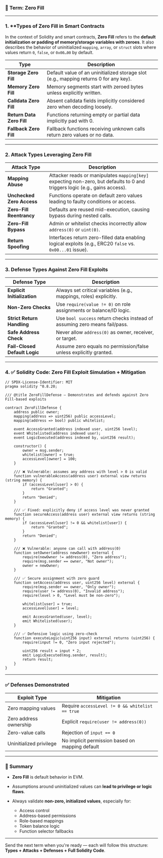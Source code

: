 ### 🔐 Term: **Zero Fill**

---

### 1. \*\*Types of Zero Fill in Smart Contracts

In the context of Solidity and smart contracts, **Zero Fill** refers to the **default initialization or padding of memory/storage variables with zeroes**. It also describes the behavior of uninitialized `mapping`, `array`, or `struct` slots where values return `0`, `false`, or `0x00…00` by default.

| Type                      | Description                                                                           |
| ------------------------- | ------------------------------------------------------------------------------------- |
| **Storage Zero Fill**     | Default value of an uninitialized storage slot (e.g., mapping returns 0 for any key). |
| **Memory Zero Fill**      | Memory segments start with zeroed bytes unless explicitly written.                    |
| **Calldata Zero Fill**    | Absent calldata fields implicitly considered zero when decoding loosely.              |
| **Return Data Zero Fill** | Functions returning empty or partial data implicitly pad with 0.                      |
| **Fallback Zero Fill**    | Fallback functions receiving unknown calls return zero values or no data.             |

---

### 2. **Attack Types Leveraging Zero Fill**

| Attack Type               | Description                                                                                                                 |
| ------------------------- | --------------------------------------------------------------------------------------------------------------------------- |
| **Mapping Abuse**         | Attacker reads or manipulates `mapping[key]` expecting non-zero, but defaults to 0 and triggers logic (e.g., gains access). |
| **Unchecked Zero Access** | Functions operate on default zero values leading to faulty conditions or access.                                            |
| **Zero-Fill Reentrancy**  | Defaults are reused mid-execution, causing bypass during nested calls.                                                      |
| **Zero-Fill Bypass**      | Admin or whitelist checks incorrectly allow `address(0)` or `uint(0)`.                                                      |
| **Return Spoofing**       | Interfaces return zero-filled data enabling logical exploits (e.g., ERC20 `false` vs. `0x00...01` issue).                   |

---

### 3. **Defense Types Against Zero Fill Exploits**

| Defense Type                  | Description                                                                |
| ----------------------------- | -------------------------------------------------------------------------- |
| **Explicit Initialization**   | Always set critical variables (e.g., mappings, roles) explicitly.          |
| **Non-Zero Checks**           | Use `require(value != 0)` on role assignments or balance/ID logic.         |
| **Strict Return Handling**    | Use `bool success` return checks instead of assuming zero means fail/pass. |
| **Safe Address Check**        | Never allow `address(0)` as owner, receiver, or target.                    |
| **Fail-Closed Default Logic** | Assume zero equals no permission/false unless explicitly granted.          |

---

### 4. ✅ Solidity Code: Zero Fill Exploit Simulation + Mitigation

```solidity
// SPDX-License-Identifier: MIT
pragma solidity ^0.8.20;

/// @title ZeroFillDefense — Demonstrates and defends against Zero Fill-based exploits

contract ZeroFillDefense {
    address public owner;
    mapping(address => uint256) public accessLevel;
    mapping(address => bool) public whitelist;

    event AccessGranted(address indexed user, uint256 level);
    event Whitelisted(address indexed user);
    event LogicExecuted(address indexed by, uint256 result);

    constructor() {
        owner = msg.sender;
        whitelist[owner] = true;
        accessLevel[owner] = 100;
    }

    /// ❌ Vulnerable: assumes any address with level > 0 is valid
    function vulnerableAccess(address user) external view returns (string memory) {
        if (accessLevel[user] > 0) {
            return "Granted";
        }
        return "Denied";
    }

    /// ✅ Fixed: explicitly deny if access level was never granted
    function secureAccess(address user) external view returns (string memory) {
        if (accessLevel[user] != 0 && whitelist[user]) {
            return "Granted";
        }
        return "Denied";
    }

    /// ❌ Vulnerable: anyone can call with address(0)
    function setOwner(address newOwner) external {
        require(newOwner != address(0), "Zero address");
        require(msg.sender == owner, "Not owner");
        owner = newOwner;
    }

    /// ✅ Secure assignment with zero guard
    function setAccess(address user, uint256 level) external {
        require(msg.sender == owner, "Only owner");
        require(user != address(0), "Invalid address");
        require(level > 0, "Level must be non-zero");

        whitelist[user] = true;
        accessLevel[user] = level;

        emit AccessGranted(user, level);
        emit Whitelisted(user);
    }

    /// ✅ Defensive logic using zero-check
    function executeLogic(uint256 input) external returns (uint256) {
        require(input != 0, "Zero input rejected");

        uint256 result = input * 2;
        emit LogicExecuted(msg.sender, result);
        return result;
    }
}
```

---

### ✅ Defenses Demonstrated

| Exploit Type            | Mitigation                                      |
| ----------------------- | ----------------------------------------------- |
| Zero mapping values     | Require `accessLevel != 0 && whitelist == true` |
| Zero address ownership  | Explicit `require(user != address(0))`          |
| Zero-value calls        | Rejection of `input == 0`                       |
| Uninitialized privilege | No implicit permission based on mapping default |

---

### 🧠 Summary

* **Zero Fill** is default behavior in EVM.
* Assumptions around uninitialized values can **lead to privilege or logic flaws**.
* Always validate **non-zero, initialized values**, especially for:

  * Access control
  * Address-based permissions
  * Role-based mappings
  * Token balance logic
  * Function selector fallbacks

---

Send the next term when you're ready — each will follow this structure: **Types + Attacks + Defenses + Full Solidity Code**.
